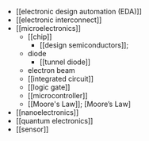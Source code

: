 - [[electronic design automation (EDA)]]
- [[electronic interconnect]]
- [[microelectronics]]
    - [[chip]]
        - [[design semiconductors]];
    - diode
        - [[tunnel diode]]
    - electron beam
    - [[integrated circuit]]
    - [[logic gate]]
    - [[microcontroller]]
    - [[Moore's Law]]; [Moore’s Law]
- [[nanoelectronics]]
- [[quantum electronics]]
- [[sensor]]
